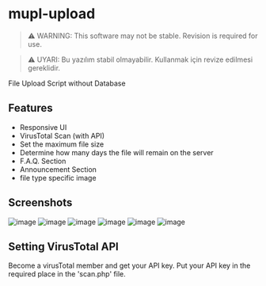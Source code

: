 # mupl-upload
> ⚠️ WARNING: This software may not be stable. Revision is required for use.

> ⚠️ UYARI: Bu yazılım stabil olmayabilir. Kullanmak için revize edilmesi gereklidir.

File Upload Script without Database

## Features
 * Responsive UI
 * VirusTotal Scan (with API)
 * Set the maximum file size
 * Determine how many days the file will remain on the server
 * F.A.Q. Section
 * Announcement Section
 * file type specific image


## Screenshots
![image](http://i.hizliresim.com/1VMLaD.png)
![image](http://i.hizliresim.com/LZ1y81.png)
![image](http://i.hizliresim.com/r6Z3XM.png)
![image](http://i.hizliresim.com/77MqWv.png)
![image](http://i.hizliresim.com/PnP02Q.png)
![image](http://i.hizliresim.com/vXnbAR.png)

## Setting VirusTotal API
Become a virusTotal member and get your API key. Put your API key in the required place in the 'scan.php' file.